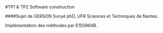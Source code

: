 #TP1 & TP2 Software construction

####Sujet de GERSON Sunyé phD, UFR Sciences et Techniques de Nantes.

Implémentation des méthodes par E155964B.
